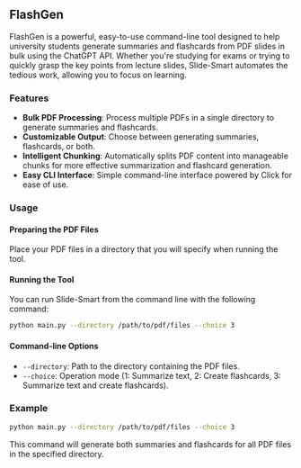 ## FlashGen

FlashGen is a powerful, easy-to-use command-line tool designed to help university students generate summaries and flashcards from PDF slides in bulk using the ChatGPT API. Whether you're studying for exams or trying to quickly grasp the key points from lecture slides, Slide-Smart automates the tedious work, allowing you to focus on learning.

### Features
- **Bulk PDF Processing**: Process multiple PDFs in a single directory to generate summaries and flashcards.
- **Customizable Output**: Choose between generating summaries, flashcards, or both.
- **Intelligent Chunking**: Automatically splits PDF content into manageable chunks for more effective summarization and flashcard generation.
- **Easy CLI Interface**: Simple command-line interface powered by Click for ease of use.

### Usage

#### Preparing the PDF Files
Place your PDF files in a directory that you will specify when running the tool.

#### Running the Tool
You can run Slide-Smart from the command line with the following command:

```bash
python main.py --directory /path/to/pdf/files --choice 3
```

#### Command-line Options
- `--directory`: Path to the directory containing the PDF files.
- `--choice`: Operation mode (1: Summarize text, 2: Create flashcards, 3: Summarize text and create flashcards).

### Example
```bash
python main.py --directory /path/to/pdf/files --choice 3
```
This command will generate both summaries and flashcards for all PDF files in the specified directory.
